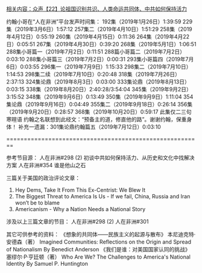 [相关内容：众声【22】论祖国识别共识、人类命运共同体、中共如何保持活力](https://youtu.be/TdtIgMpFWxk)

约翰小哥在“人在非洲”平台发声时间集：
192集（2019年1月26日）1:39:59
229集（2019年3月6日）1:57:12
257集二（2019年4月10日）1:51:29
258集（2019年4月12日）0:55:19
260集（2019年4月15日）0:11:36
264集（2019年4月22日）0:05:51
267集（2019年4月30日）0:39:20
268集（2019年5月1日）1:06:51
288集小哥篇一（2019年7月2日）0:11:51
288篇小哥篇二（2019年7月2日）0:03:10
288集小哥篇三（2019年7月2日）0:00:31
293集小哥篇四（2019年7月6日）0:03:55
296集一（2019年7月9日）1:15:33
298集二（2019年7月10日）1:14:53
298集二续（2019年7月10日）0:20:48
318集（2019年7月26日）2:37:13
324集论鼎（2019年8月3日）0:03:00
333集论鼎（2019年8月13日）0:03:15
338集（2019年8月20日）2:40:28/3:54:04
345集（2019年9月2日）3:15:52
348集（2019年9月6日）0:13:49
350集（2019年9月9日）1:11:04
354集论鼎（2019年9月16日）0:04:49
355集二（2019年9月18日）0:26:14
356集（2019年9月20日）0:28:57
368集（2019年10月20日）0:59:17
此集仅二三句寒暄语
约翰之名联想到此经文：“预备主的道，修直他的路”。谢谢约翰，保重身体！
补充一遗漏：301集论鼎约翰篇五（2019年7月12日）0:03:10

========================================================

参考节目源：
人在非洲#298 (2) 初谈中共如何保持活力、从历史和文化中找解决方案
人在非洲#354 谁是他山之石

三篇关于美国的政治评论文章：
1. Hey Dems, Take It From This Ex-Centrist: We Blew It
2. The Biggest Threat to America Is Us - If we fail, China, Russia and Iran won’t be to blame
3. Americanism - Why a Nation Needs a National Story

涉及以上三篇文章的节目：
人在非洲#298 (2) 
人在非洲#301

其它可供参考的资料：
《想象的共同体——民族主义的起源与散布》
本尼迪克特·安德森（著）
Imagined Communities: Reflections on the Origin and Spread of Nationalism
By Benedict Anderson
《我们是谁：对美国国家认同的挑战》
塞缪尔·P·亨廷顿（著）
Who Are We? The Challenges to America's National Identity
By Samuel P. Huntington
